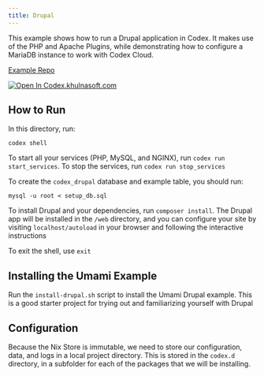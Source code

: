 ```yaml
---
title: Drupal
---
```


This example shows how to run a Drupal application in Codex. It makes use of the PHP and Apache Plugins, while demonstrating how to configure a MariaDB instance to work with Codex Cloud.

[Example Repo](https://github.com/khulnasoft/codex/tree/main/examples/stacks/drupal)

[![Open In Codex.khulnasoft.com](https://www.khulnasoft/img/codex/open-in-codex.svg)](https://codex.khulnasoft.com/open/templates/drupal)

## How to Run 

In this directory, run:

`codex shell`

To start all your services (PHP, MySQL, and NGINX), run `codex run start_services`. To stop the services, run `codex run stop_services`

To create the `codex_drupal` database and example table, you should run:

`mysql -u root < setup_db.sql`

To install Drupal and your dependencies, run `composer install`. The Drupal app will be installed in the `/web` directory, and you can configure your site by visiting `localhost/autoload` in your browser and following the interactive instructions

To exit the shell, use `exit`

## Installing the Umami Example 

Run the `install-drupal.sh` script to install the Umami Drupal example. This is a good starter project for trying out and familiarizing yourself with Drupal

## Configuration

Because the Nix Store is immutable, we need to store our configuration, data, and logs in a local project directory. This is stored in the `codex.d` directory, in a subfolder for each of the packages that we will be installing.
